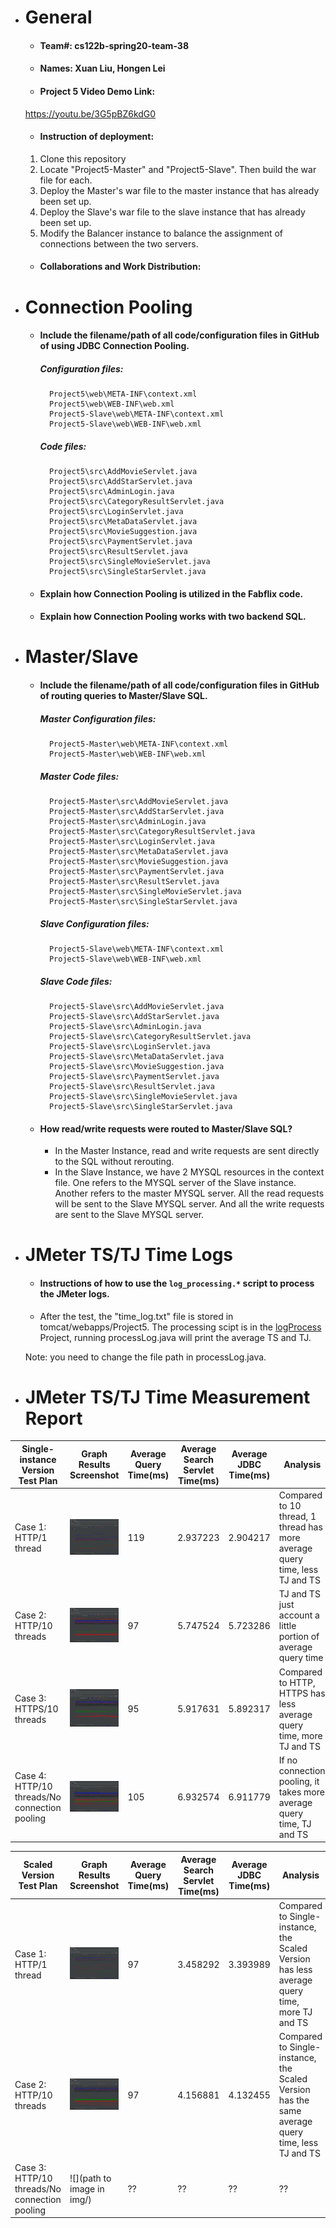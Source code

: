 - # General
    - #### Team#: cs122b-spring20-team-38
    
    - #### Names: Xuan Liu, Hongen Lei
    
    - #### Project 5 Video Demo Link: 
    https://youtu.be/3G5pBZ6kdG0

    - #### Instruction of deployment: 
	1. Clone this repository
	2. Locate "Project5-Master" and "Project5-Slave". Then build the war file for each.
	3. Deploy the Master's war file to the master instance that has already been set up.
	4. Deploy the Slave's war file to the slave instance that has already been set up.
	5. Modify the Balancer instance to balance the assignment of connections between the two servers.

    - #### Collaborations and Work Distribution:


- # Connection Pooling
    - #### Include the filename/path of all code/configuration files in GitHub of using JDBC Connection Pooling.
        ##### Configuration files:
            Project5\web\META-INF\context.xml
            Project5\web\WEB-INF\web.xml
            Project5-Slave\web\META-INF\context.xml
            Project5-Slave\web\WEB-INF\web.xml

	    ##### Code files:
            Project5\src\AddMovieServlet.java
            Project5\src\AddStarServlet.java
            Project5\src\AdminLogin.java
            Project5\src\CategoryResultServlet.java
            Project5\src\LoginServlet.java
            Project5\src\MetaDataServlet.java
            Project5\src\MovieSuggestion.java
            Project5\src\PaymentServlet.java
            Project5\src\ResultServlet.java
            Project5\src\SingleMovieServlet.java
            Project5\src\SingleStarServlet.java
		
    
    - #### Explain how Connection Pooling is utilized in the Fabflix code.
    
    - #### Explain how Connection Pooling works with two backend SQL.
    

- # Master/Slave
    - #### Include the filename/path of all code/configuration files in GitHub of routing queries to Master/Slave SQL.
        ##### Master Configuration files:
            Project5-Master\web\META-INF\context.xml
            Project5-Master\web\WEB-INF\web.xml
           
        ##### Master Code files:
            Project5-Master\src\AddMovieServlet.java
            Project5-Master\src\AddStarServlet.java
            Project5-Master\src\AdminLogin.java
            Project5-Master\src\CategoryResultServlet.java
            Project5-Master\src\LoginServlet.java
            Project5-Master\src\MetaDataServlet.java
            Project5-Master\src\MovieSuggestion.java
            Project5-Master\src\PaymentServlet.java
            Project5-Master\src\ResultServlet.java
            Project5-Master\src\SingleMovieServlet.java
            Project5-Master\src\SingleStarServlet.java
         
        ##### Slave Configuration files:
            Project5-Slave\web\META-INF\context.xml
            Project5-Slave\web\WEB-INF\web.xml
           
        ##### Slave Code files:
            Project5-Slave\src\AddMovieServlet.java
            Project5-Slave\src\AddStarServlet.java
            Project5-Slave\src\AdminLogin.java
            Project5-Slave\src\CategoryResultServlet.java
            Project5-Slave\src\LoginServlet.java
            Project5-Slave\src\MetaDataServlet.java
            Project5-Slave\src\MovieSuggestion.java
            Project5-Slave\src\PaymentServlet.java
            Project5-Slave\src\ResultServlet.java
            Project5-Slave\src\SingleMovieServlet.java
            Project5-Slave\src\SingleStarServlet.java
    - #### How read/write requests were routed to Master/Slave SQL?
        - In the Master Instance, read and write requests are sent directly to the SQL without rerouting.
        - In the Slave Instance, we have 2 MYSQL resources in the context file. One refers to the MYSQL server of the Slave instance. Another refers to the master MYSQL server. All the read requests will be sent to the Slave MYSQL server. And all the write requests are sent to the Slave MYSQL server.
    

- # JMeter TS/TJ Time Logs
    - #### Instructions of how to use the `log_processing.*` script to process the JMeter logs.
    - After the test, the "time_log.txt" file is stored in tomcat/webapps/Project5. The processing scipt is in the [logProcess](https://github.com/UCI-Chenli-teaching/cs122b-spring20-team-38/tree/master/logProcess) Project, running processLog.java will print the average TS and TJ. 
    
    Note: you need to change the file path in processLog.java.


- # JMeter TS/TJ Time Measurement Report

| **Single-instance Version Test Plan**          | **Graph Results Screenshot** | **Average Query Time(ms)** | **Average Search Servlet Time(ms)** | **Average JDBC Time(ms)** | **Analysis** |
|------------------------------------------------|------------------------------|----------------------------|-------------------------------------|---------------------------|--------------|
| Case 1: HTTP/1 thread                          | ![](img/SingleTest1.png)   | 119                        | 2.937223                              | 2.904217                   | Compared to 10 thread, 1 thread has more average query time, less TJ and TS|
| Case 2: HTTP/10 threads                        | ![](img/SingleTest2.png)   | 97                         | 5.747524                              | 5.723286                   | TJ and TS just account a little portion of average query time|
| Case 3: HTTPS/10 threads                       | ![](img/SingleTest3.png)   | 95                       | 5.917631                                | 5.892317                   | Compared to HTTP, HTTPS has less average query time, more TJ and TS|
| Case 4: HTTP/10 threads/No connection pooling  | ![](img/SingleTest4.png)   | 105                         |6.932574                              | 6.911779                   | If no connection pooling, it takes more average query time, TJ and TS|

| **Scaled Version Test Plan**                   | **Graph Results Screenshot** | **Average Query Time(ms)** | **Average Search Servlet Time(ms)** | **Average JDBC Time(ms)** | **Analysis** |
|------------------------------------------------|------------------------------|----------------------------|-------------------------------------|---------------------------|--------------|
| Case 1: HTTP/1 thread                          | ![](img/ScaledTest1.png)   | 97                        | 3.458292                                  | 3.393989                        | Compared to Single-instance, the Scaled Version has less average query time, more TJ and TS|
| Case 2: HTTP/10 threads                        | ![](img/ScaledTest2.png)   | 97                         | 4.156881                                  | 4.132455                        | Compared to Single-instance, the Scaled Version has the same average query time, less TJ and TS|
| Case 3: HTTP/10 threads/No connection pooling  | ![](path to image in img/)   | ??                         | ??                                  | ??                        | ??           |
